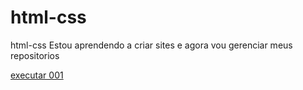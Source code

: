 # html-css
 html-css
 Estou aprendendo a criar sites e agora vou gerenciar meus repositorios

 <a href="https://lorranes027.github.io/html-css/exercicios/ex001/index.html"> executar 001